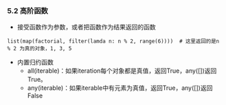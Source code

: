 ### 5.2 高阶函数* 接受函数作为参数，或者把函数作为结果返回的函数```list(map(factorial, filter(lamda n: n % 2, range(6))))  # 这里返回的是n % 2 为真的对象，1, 3, 5```* 内置归约函数    * all(iterable)：如果iteration每个对象都是真值，返回True，any([])返回True。    * any(iterable)：如果iterable中有元素为真值，返回True，any([])返回False    